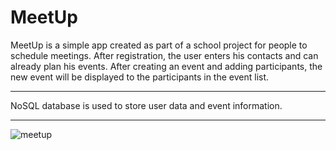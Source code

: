 MeetUp
====== 

MeetUp is a simple app created as part of a school project for people to schedule meetings.
After registration, the user enters his contacts and can already plan his events.
After creating an event and adding participants, the new event will be displayed to the participants in the event list.

---


NoSQL database is used to store user data and event information.


---


![meetup](https://user-images.githubusercontent.com/93316166/189863805-f9b24725-ebc7-4afe-939d-e7852704329f.png)
